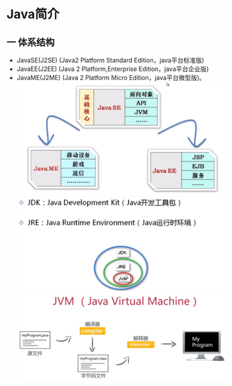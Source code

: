 # Java简介

## 一  体系结构
- JavaSE(J2SE)  (Java2 Platform Standard Edition，java平台标准版) 
- JavaEE(J2EE)  (Java 2 Platform,Enterprise Edition，java平台企业版)
- JavaME(J2ME)  (Java 2 Platform Micro Edition，java平台微型版)。
![Java](./images/1-1.png)
![Java](./images/1-3.png)
![Java](./images/1-2.png)